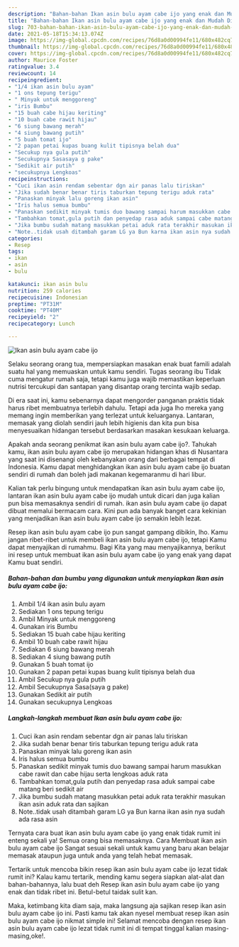 ```yaml
---
description: "Bahan-bahan Ikan asin bulu ayam cabe ijo yang enak dan Mudah Dibuat"
title: "Bahan-bahan Ikan asin bulu ayam cabe ijo yang enak dan Mudah Dibuat"
slug: 703-bahan-bahan-ikan-asin-bulu-ayam-cabe-ijo-yang-enak-dan-mudah-dibuat
date: 2021-05-18T15:34:13.074Z
image: https://img-global.cpcdn.com/recipes/76d8a0d00994fe11/680x482cq70/ikan-asin-bulu-ayam-cabe-ijo-foto-resep-utama.jpg
thumbnail: https://img-global.cpcdn.com/recipes/76d8a0d00994fe11/680x482cq70/ikan-asin-bulu-ayam-cabe-ijo-foto-resep-utama.jpg
cover: https://img-global.cpcdn.com/recipes/76d8a0d00994fe11/680x482cq70/ikan-asin-bulu-ayam-cabe-ijo-foto-resep-utama.jpg
author: Maurice Foster
ratingvalue: 3.4
reviewcount: 14
recipeingredient:
- "1/4 ikan asin bulu ayam"
- "1 ons tepung terigu"
- " Minyak untuk menggoreng"
- "iris Bumbu"
- "15 buah cabe hijau keriting"
- "10 buah cabe rawit hijau"
- "6 siung bawang merah"
- "4 siung bawang putih"
- "5 buah tomat ijo"
- "2 papan petai kupas buang kulit tipisnya belah dua"
- "Secukup nya gula putih"
- "Secukupnya Sasasaya g pake"
- "Sedikit air putih"
- "secukupnya Lengkoas"
recipeinstructions:
- "Cuci ikan asin rendam sebentar dgn air panas lalu tiriskan"
- "Jika sudah benar benar tiris taburkan tepung terigu aduk rata"
- "Panaskan minyak lalu goreng ikan asin"
- "Iris halus semua bumbu"
- "Panaskan sedikit minyak tumis duo bawang sampai harum masukkan cabe rawit dan cabe hijau serta lengkoas aduk rata"
- "Tambahkan tomat,gula putih dan penyedap rasa aduk sampai cabe matang beri sedikit air"
- "Jika bumbu sudah matang masukkan petai aduk rata terakhir masukan ikan asin aduk rata dan sajikan"
- "Note..tidak usah ditambah garam LG ya Bun karna ikan asin nya sudah ada rasa asin"
categories:
- Resep
tags:
- ikan
- asin
- bulu

katakunci: ikan asin bulu 
nutrition: 259 calories
recipecuisine: Indonesian
preptime: "PT31M"
cooktime: "PT40M"
recipeyield: "2"
recipecategory: Lunch

---
```



![Ikan asin bulu ayam cabe ijo](https://img-global.cpcdn.com/recipes/76d8a0d00994fe11/680x482cq70/ikan-asin-bulu-ayam-cabe-ijo-foto-resep-utama.jpg)

Selaku seorang orang tua, mempersiapkan masakan enak buat famili adalah suatu hal yang memuaskan untuk kamu sendiri. Tugas seorang ibu Tidak cuma mengatur rumah saja, tetapi kamu juga wajib memastikan keperluan nutrisi tercukupi dan santapan yang disantap orang tercinta wajib sedap.

Di era  saat ini, kamu sebenarnya dapat mengorder panganan praktis tidak harus ribet membuatnya terlebih dahulu. Tetapi ada juga lho mereka yang memang ingin memberikan yang terlezat untuk keluarganya. Lantaran, memasak yang diolah sendiri jauh lebih higienis dan kita pun bisa menyesuaikan hidangan tersebut berdasarkan masakan kesukaan keluarga. 



Apakah anda seorang penikmat ikan asin bulu ayam cabe ijo?. Tahukah kamu, ikan asin bulu ayam cabe ijo merupakan hidangan khas di Nusantara yang saat ini disenangi oleh kebanyakan orang dari berbagai tempat di Indonesia. Kamu dapat menghidangkan ikan asin bulu ayam cabe ijo buatan sendiri di rumah dan boleh jadi makanan kegemaranmu di hari libur.

Kalian tak perlu bingung untuk mendapatkan ikan asin bulu ayam cabe ijo, lantaran ikan asin bulu ayam cabe ijo mudah untuk dicari dan juga kalian pun bisa memasaknya sendiri di rumah. ikan asin bulu ayam cabe ijo dapat dibuat memalui bermacam cara. Kini pun ada banyak banget cara kekinian yang menjadikan ikan asin bulu ayam cabe ijo semakin lebih lezat.

Resep ikan asin bulu ayam cabe ijo pun sangat gampang dibikin, lho. Kamu jangan ribet-ribet untuk membeli ikan asin bulu ayam cabe ijo, tetapi Kamu dapat menyajikan di rumahmu. Bagi Kita yang mau menyajikannya, berikut ini resep untuk membuat ikan asin bulu ayam cabe ijo yang enak yang dapat Kamu buat sendiri.

<!--inarticleads1-->

##### Bahan-bahan dan bumbu yang digunakan untuk menyiapkan Ikan asin bulu ayam cabe ijo:

1. Ambil 1/4 ikan asin bulu ayam
1. Sediakan 1 ons tepung terigu
1. Ambil  Minyak untuk menggoreng
1. Gunakan iris Bumbu
1. Sediakan 15 buah cabe hijau keriting
1. Ambil 10 buah cabe rawit hijau
1. Sediakan 6 siung bawang merah
1. Sediakan 4 siung bawang putih
1. Gunakan 5 buah tomat ijo
1. Gunakan 2 papan petai kupas buang kulit tipisnya belah dua
1. Ambil Secukup nya gula putih
1. Ambil Secukupnya Sasa(saya g pake)
1. Gunakan Sedikit air putih
1. Gunakan secukupnya Lengkoas




<!--inarticleads2-->

##### Langkah-langkah membuat Ikan asin bulu ayam cabe ijo:

1. Cuci ikan asin rendam sebentar dgn air panas lalu tiriskan
1. Jika sudah benar benar tiris taburkan tepung terigu aduk rata
1. Panaskan minyak lalu goreng ikan asin
1. Iris halus semua bumbu
1. Panaskan sedikit minyak tumis duo bawang sampai harum masukkan cabe rawit dan cabe hijau serta lengkoas aduk rata
1. Tambahkan tomat,gula putih dan penyedap rasa aduk sampai cabe matang beri sedikit air
1. Jika bumbu sudah matang masukkan petai aduk rata terakhir masukan ikan asin aduk rata dan sajikan
1. Note..tidak usah ditambah garam LG ya Bun karna ikan asin nya sudah ada rasa asin




Ternyata cara buat ikan asin bulu ayam cabe ijo yang enak tidak rumit ini enteng sekali ya! Semua orang bisa memasaknya. Cara Membuat ikan asin bulu ayam cabe ijo Sangat sesuai sekali untuk kamu yang baru akan belajar memasak ataupun juga untuk anda yang telah hebat memasak.

Tertarik untuk mencoba bikin resep ikan asin bulu ayam cabe ijo lezat tidak rumit ini? Kalau kamu tertarik, mending kamu segera siapkan alat-alat dan bahan-bahannya, lalu buat deh Resep ikan asin bulu ayam cabe ijo yang enak dan tidak ribet ini. Betul-betul taidak sulit kan. 

Maka, ketimbang kita diam saja, maka langsung aja sajikan resep ikan asin bulu ayam cabe ijo ini. Pasti kamu tak akan nyesel membuat resep ikan asin bulu ayam cabe ijo nikmat simple ini! Selamat mencoba dengan resep ikan asin bulu ayam cabe ijo lezat tidak rumit ini di tempat tinggal kalian masing-masing,oke!.

